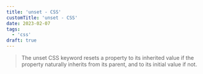 ```yaml
---
title: 'unset - CSS'
customTitle: 'unset - CSS'
date: 2023-02-07
tags:
  - 'css'
draft: true
---
```


> The unset CSS keyword resets a property to its inherited value if the property naturally inherits from its parent, and to its initial value if not.
